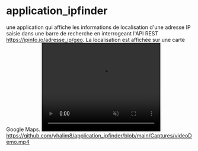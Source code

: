# application_ipfinder
une application qui affiche les informations de localisation d'une adresse IP saisie dans une barre de recherche en interrogeant l'API REST https://ipinfo.io/adresse_ip/geo. La localisation est affichée sur une carte Google Maps.
<video width="320" height="240" autoplay loop muted>
  <source src="https://github.com/yhalim8/application_ipfinder/blob/main/Captures/videoDemo.mp4" type="video/mp4" />
</video>
https://github.com/yhalim8/application_ipfinder/blob/main/Captures/videoDemo.mp4
